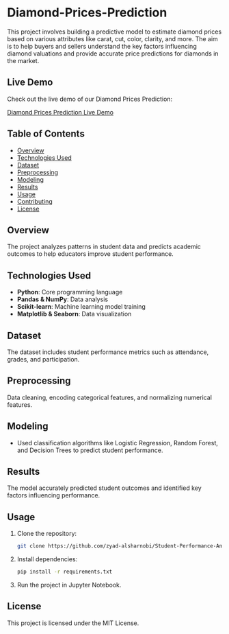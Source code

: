 # Diamond-Prices-Prediction
 This project involves building a predictive model to estimate diamond prices based on various attributes like carat, cut, color, clarity, and more. The aim is to help buyers and sellers understand the key factors influencing diamond valuations and provide accurate price predictions for diamonds in the market.

 ## Live Demo

Check out the live demo of our Diamond Prices Prediction:

[Diamond Prices Prediction Live Demo](https://diamond-prices-prediction-eaubsa4anqbudcqrrce7g2.streamlit.app/)

## Table of Contents
- [Overview](#overview)
- [Technologies Used](#technologies-used)
- [Dataset](#dataset)
- [Preprocessing](#preprocessing)
- [Modeling](#modeling)
- [Results](#results)
- [Usage](#usage)
- [Contributing](#contributing)
- [License](#license)

## Overview
The project analyzes patterns in student data and predicts academic outcomes to help educators improve student performance.

## Technologies Used
- **Python**: Core programming language
- **Pandas & NumPy**: Data analysis
- **Scikit-learn**: Machine learning model training
- **Matplotlib & Seaborn**: Data visualization

## Dataset
The dataset includes student performance metrics such as attendance, grades, and participation.

## Preprocessing
Data cleaning, encoding categorical features, and normalizing numerical features.

## Modeling
- Used classification algorithms like Logistic Regression, Random Forest, and Decision Trees to predict student performance.

## Results
The model accurately predicted student outcomes and identified key factors influencing performance.

## Usage
1. Clone the repository:
   ```bash
   git clone https://github.com/zyad-alsharnobi/Student-Performance-Analysis-predictions.git
2. Install dependencies:
   ```bash
   pip install -r requirements.txt
3. Run the project in Jupyter Notebook.

## License
This project is licensed under the MIT License.

